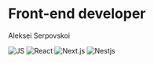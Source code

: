 # Front-end developer

Aleksei Serpovskoi

![JS](https://img.shields.io/badge/JavaScript-inactive?style=plastic&logo=JavaScript)
![React](https://img.shields.io/badge/React-inactive?style=plastic&logo=React)
![Next.js](https://img.shields.io/badge/Next.js-inactive?style=plastic&logo=Next.js)
![Nestjs](https://img.shields.io/badge/Nest.js-inactive?style=plastic&logo=Nestjs)

